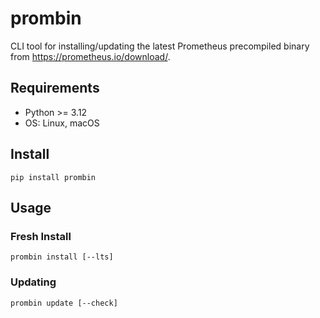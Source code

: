 # prombin

CLI tool for installing/updating the latest Prometheus precompiled binary from https://prometheus.io/download/.

## Requirements

* Python >= 3.12
* OS: Linux, macOS

## Install
```
pip install prombin
```
## Usage

### Fresh Install
```
prombin install [--lts]
```

### Updating
```
prombin update [--check]
```
